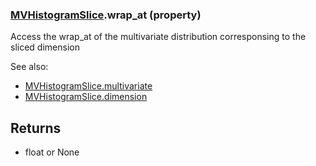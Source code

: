 ### [MVHistogramSlice](MVHistogramSlice.md).wrap_at (property)




Access the wrap_at of the multivariate distribution corresponsing to the
sliced dimension

See also:

* [MVHistogramSlice.multivariate](MVHistogramSlice.multivariate.md)
* [MVHistogramSlice.dimension](MVHistogramSlice.dimension.md)

Returns
---------
* float or None

